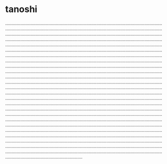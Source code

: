 # tanoshi
.........................................................................................................................................................................................................................................................................................................................................................................................................................................................................................................................................................................................................................................................................................................................................................................................................................................................................................................................................................................................................................................................................................................................................................................................................................................................................................................................................................................................................................................................................................................................................................................................................................................................................................................................................................................................................................................................................................................................................................................................................................................................................................................................................................................................................................................................................................................................................................................................................................................................................................................................................................................................................................................................................................................................................................................................................................................................................................................................................................................................................................................................................................................................................................................................................................................................................................